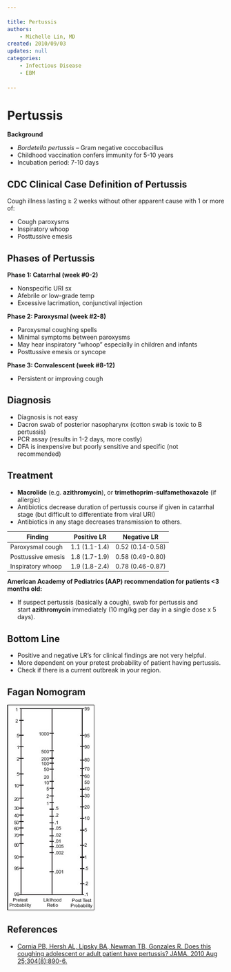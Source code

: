 ```yaml
---

title: Pertussis
authors:
    - Michelle Lin, MD
created: 2010/09/03
updates: null
categories:
    - Infectious Disease
    - EBM

---
```


# Pertussis

**Background**

-   *Bordetella pertussis* – Gram negative coccobacillus
-   Childhood vaccination confers immunity for 5-10 years
-   Incubation period: 7-10 days 

## CDC Clinical Case Definition of Pertussis

Cough illness lasting ≥ 2 weeks without other apparent cause with 1 or more of:

-   Cough paroxysms
-   Inspiratory whoop
-   Posttussive emesis 

## Phases of Pertussis

**Phase 1: Catarrhal (week #0-2)**

-   Nonspecific URI sx
-   Afebrile or low-grade temp
-   Excessive lacrimation, conjunctival injection 

**Phase 2: Paroxysmal (week #2-8)**

-   Paroxysmal coughing spells
-   Minimal symptoms between paroxysms
-   May hear inspiratory “whoop” especially in children and infants
-   Posttussive emesis or syncope 

**Phase 3: Convalescent (week #8-12)**

-   Persistent or improving cough

## Diagnosis

-   Diagnosis is not easy
-   Dacron swab of posterior nasopharynx (cotton swab is toxic to B pertussis)
-   PCR assay (results in 1-2 days, more costly)
-   DFA is inexpensive but poorly sensitive and specific (not recommended) 

## Treatment

-   **Macrolide** (e.g. **<span class="drug">azithromycin</span>**), or <span class="drug">**trimethoprim-sulfamethoxazole**</span> (if allergic)
-   Antibiotics decrease duration of pertussis course if given in catarrhal stage (but difficult to differentiate from viral URI)
-   Antibiotics in any stage decreases transmission to others. 


| **Finding**     | **Positive LR**   | **Negative LR** |
|--------------------|---------------|------------------|
| Paroxysmal cough   | 1.1 (1.1-1.4) | 0.52 (0.14-0.58) |
| Posttussive emesis | 1.8 (1.7-1.9) | 0.58 (0.49-0.80) |
| Inspiratory whoop  | 1.9 (1.8-2.4) | 0.78 (0.46-0.87) |

**American Academy of Pediatrics (AAP) recommendation for patients &lt;3 months old:**

-   If suspect pertussis (basically a cough), swab for pertussis and start **<span class="drug">azithromycin</span>** immediately (10 mg/kg per day in a single dose x 5 days). 

## Bottom Line

-   Positive and negative LR’s for clinical findings are not very helpful.
-   More dependent on your pretest probability of patient having pertussis.
-   Check if there is a current outbreak in your region. 

## Fagan Nomogram

![](image-1.png)
 

## References

-   [Cornia PB, Hersh AL, Lipsky BA, Newman TB, Gonzales R. Does this coughing adolescent or adult patient have pertussis? JAMA. 2010 Aug 25;304(8):890-6.](http://www.ncbi.nlm.nih.gov/pubmed/?term=20736473)
